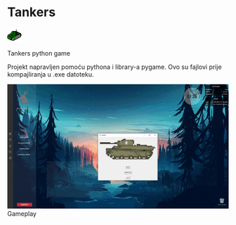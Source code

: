 # Tankers
<img src="Media/icon.png">

Tankers python game

Projekt napravljen pomoću pythona i library-a pygame.
Ovo su fajlovi prije kompajliranja u .exe datoteku.

<img src="Media/gameplay.gif">
Gameplay
